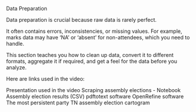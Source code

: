 Data Preparation

Data preparation is crucial because raw data is rarely perfect.

It often contains errors, inconsistencies, or missing values. For example, marks data may have ‘NA’ or ‘absent’ for non-attendees, which you need to handle.

This section teaches you how to clean up data, convert it to different formats, aggregate it if required, and get a feel for the data before you analyze.

Here are links used in the video:

Presentation used in the video
Scraping assembly elections - Notebook
Assembly election results (CSV)
pdftotext software
OpenRefine software
The most persistent party
TN assembly election cartogram